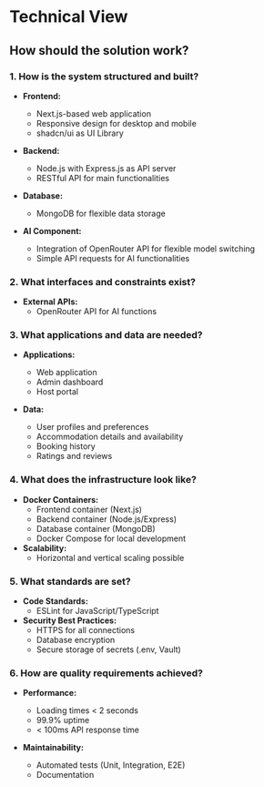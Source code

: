 # Technical View

## How should the solution work?

### 1. How is the system structured and built?
- **Frontend:**
  - Next.js-based web application
  - Responsive design for desktop and mobile
  - shadcn/ui as UI Library

- **Backend:**
  - Node.js with Express.js as API server
  - RESTful API for main functionalities

- **Database:**
  - MongoDB for flexible data storage

- **AI Component:**
  - Integration of OpenRouter API for flexible model switching
  - Simple API requests for AI functionalities

### 2. What interfaces and constraints exist?
- **External APIs:**
  - OpenRouter API for AI functions

### 3. What applications and data are needed?
- **Applications:**
  - Web application
  - Admin dashboard
  - Host portal

- **Data:**
  - User profiles and preferences
  - Accommodation details and availability
  - Booking history
  - Ratings and reviews

### 4. What does the infrastructure look like?
- **Docker Containers:**
  - Frontend container (Next.js)
  - Backend container (Node.js/Express)
  - Database container (MongoDB)
  - Docker Compose for local development
- **Scalability:**
  - Horizontal and vertical scaling possible

### 5. What standards are set?
- **Code Standards:**
  - ESLint for JavaScript/TypeScript
- **Security Best Practices:**
  - HTTPS for all connections
  - Database encryption
  - Secure storage of secrets (.env, Vault)

### 6. How are quality requirements achieved?
- **Performance:**
  - Loading times < 2 seconds
  - 99.9% uptime
  - < 100ms API response time

- **Maintainability:**
  - Automated tests (Unit, Integration, E2E)
  - Documentation